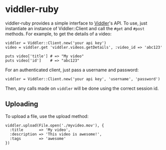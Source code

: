 viddler-ruby
============

viddler-ruby provides a simple interface to [Viddler](http://viddler.com)'s API.  To use, just instantiate an instance of Viddler::Client and call the `#get` and `#post` methods. For example, to get the details of a video:

    viddler = Viddler::Client.new('your api key')
    video = viddler.get 'viddler.videos.getDetails', :video_id => 'abc123'
    
    puts video['title'] # => "My video"
    puts video['id']    # => "abc123"
    
For an authenticated client, just pass a username and password:

    viddler = Viddler::Client.new('your api key', 'username', 'password')
    
Then, any calls made on `viddler` will be done using the correct session id.

Uploading
---------

To upload a file, use the upload method:

    viddler.upload(File.open('./myvideo.mov'), {
      :title       => 'My video',
      :description => 'This video is awesome!',
      :tags        => 'awesome'
    })
